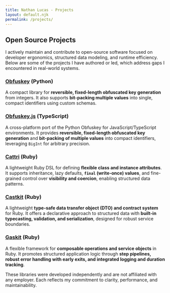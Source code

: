```yaml
---
title: Nathan Lucas - Projects
layout: default.njk
permalink: /projects/
---
```


## Open Source Projects

I actively maintain and contribute to open-source software focused on developer ergonomics, structured data modeling, and runtime efficiency. Below are some of the projects I have authored or led, which address gaps I encountered in real-world systems.

### [Obfuskey](https://github.com/bnlucas/obfuskey) (Python)

A compact library for **reversible, fixed-length obfuscated key generation** from integers. It also supports **bit-packing multiple values** into single, compact identifiers using custom schemas.

### [Obfuskey.js](https://github.com/bnlucas/obfuskey-js) (TypeScript)

A cross-platform port of the Python Obfuskey for JavaScript/TypeScript environments. It provides **reversible, fixed-length obfuscated key generation** and **bit-packing of multiple values** into compact identifiers, leveraging `BigInt` for arbitrary precision.

### [Cattri](https://github.com/bnlucas/cattri) (Ruby)

A lightweight Ruby DSL for defining **flexible class and instance attributes**. It supports inheritance, lazy defaults, **`final` (write-once) values**, and fine-grained control over **visibility and coercion**, enabling structured data patterns.

### [Castkit](https://github.com/bnlucas/castkit) (Ruby)

A lightweight **type-safe data transfer object (DTO) and contract system** for Ruby. It offers a declarative approach to structured data with **built-in typecasting, validation, and serialization**, designed for robust service boundaries.

### [Gaskit](https://github.com/bnlucas/gaskit) (Ruby)

A flexible framework for **composable operations and service objects** in Ruby. It promotes structured application logic through **step pipelines, robust error handling with early exits, and integrated logging and duration tracking**.

These libraries were developed independently and are not affiliated with any employer. Each reflects my commitment to clarity, performance, and maintainability.
